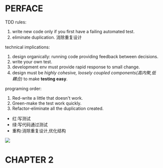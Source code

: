 # PERFACE
TDD rules:
1. write new code only if you first have a failing automated test.
2. eliminate duplication. 消除重复设计

technical implications:
1. design organically: running code providing feedback between decisions.
2. write your own test.
3. development env must provide rapid response to small change.
4. design must be *highly cohesive, loosely coupled components(高内聚,低耦合)* to make **testing easy**.

programing order:
1. Red-write a little that doesn't work.
2. Green-make the test work quickly.
3. Refactor-eliminate all the duplication created.

- 红:写测试
- 绿:写代码通过测试
- 重构:消除重复设计,优化结构

![](https://i.loli.net/2019/09/02/4znXftjkJRSgiYp.jpg)

# CHAPTER 2
